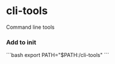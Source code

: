 # cli-tools

Command line tools

### Add to init

´´´bash
export PATH="$PATH:<path-to-this-directory>/cli-tools"
´´´
